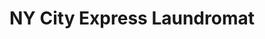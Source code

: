 ---
title: "NY City Express Laundromat"
url: /brooklyn/ny-city-express-laundromat/
shop: Wäscherei
---